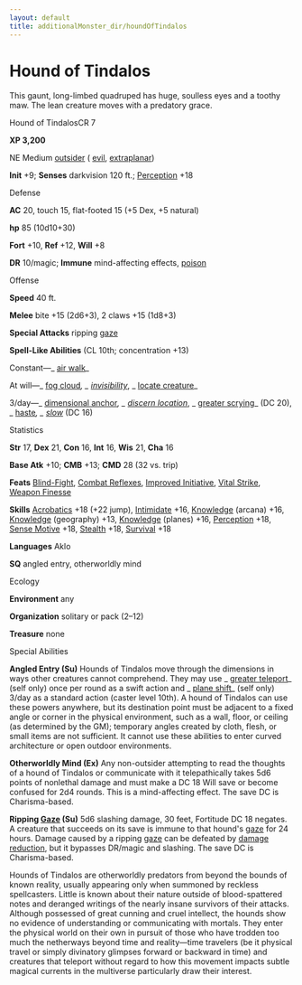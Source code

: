 ```yaml
---
layout: default
title: additionalMonster_dir/houndOfTindalos
---
```

# Hound of Tindalos

This gaunt, long-limbed quadruped has huge, soulless eyes and a toothy maw. The lean creature moves with a predatory grace.

Hound of TindalosCR 7

**XP 3,200**

NE Medium [outsider](monsters/creatureTypes#_outsider) ( [evil](monster_dir/creatureTypes#_evil-subtype), [extraplanar](monsters/creatureTypes#_extraplanar-subtype))

**Init** +9; **Senses** darkvision 120 ft.; [Perception](additionalMonster_dir/../skill_dir/perception#_perception) +18

Defense

**AC** 20, touch 15, flat-footed 15 (+5 Dex, +5 natural)

**hp** 85 (10d10+30)

**Fort** +10, **Ref** +12, **Will** +8

**DR** 10/magic; **Immune** mind-affecting effects, [poison](monster_dir/universalMonsterRules#_poison-(ex-or-su))

Offense

**Speed** 40 ft.

**Melee** bite +15 (2d6+3), 2 claws +15 (1d8+3)

**Special Attacks** ripping [gaze](monsters/universalMonsterRules#_gaze)

**Spell-Like Abilities** (CL 10th; concentration +13)

Constant—_ [air walk](additionalMonster_dir/../spell_dir/airWalk#_air-walk)_

At will—_ [fog cloud](additionalMonsters/../spell_dir/fogCloud)_, _ [invisibility](additionalMonsters/../spell_dir/invisibility#_invisibility)_, _ [locate creature](additionalMonsters/../spell_dir/locateCreature#_locate-creature)_

3/day—_ [dimensional anchor](additionalMonster_dir/../spell_dir/dimensionalAnchor#_dimensional)_, _ [discern location](additionalMonsters/../spell_dir/discernLocation#_discern-location)_, _ [greater scrying](additionalMonsters/../spell_dir/scrying#_scrying-greater)_ (DC 20), _ [haste](additionalMonsters/../spell_dir/haste#_haste)_, _ [slow](additionalMonsters/../spell_dir/slow#_slow)_ (DC 16)

Statistics

**Str** 17, **Dex** 21, **Con** 16, **Int** 16, **Wis** 21, **Cha** 16

**Base Atk** +10; **CMB** +13; **CMD** 28 (32 vs. trip)

**Feats** [Blind-Fight](additionalMonsters/../feats#_blind-fight), [Combat Reflexes](additionalMonster_dir/../feats#_combat-reflexes), [Improved Initiative](additionalMonster_dir/../feats#_improved-initiative), [Vital Strike](additionalMonster_dir/../feats#_vital-strike), [Weapon Finesse](additionalMonster_dir/../feats#_weapon-finesse)

**Skills** [Acrobatics](additionalMonster_dir/../skill_dir/acrobatics#_acrobatics) +18 (+22 jump), [Intimidate](additionalMonsters/../skill_dir/intimidate#_intimidate) +16, [Knowledge](additionalMonsters/../skill_dir/knowledge#_knowledge) (arcana) +16, [Knowledge](additionalMonsters/../skill_dir/knowledge#_knowledge) (geography) +13, [Knowledge](additionalMonsters/../skill_dir/knowledge#_knowledge) (planes) +16, [Perception](additionalMonsters/../skill_dir/perception#_perception) +18, [Sense Motive](additionalMonsters/../skill_dir/senseMotive#_sense-motive) +18, [Stealth](additionalMonsters/../skill_dir/stealth#_stealth) +18, [Survival](additionalMonsters/../skill_dir/survival#_survival) +18

**Languages** Aklo

**SQ** angled entry, otherworldly mind

Ecology

**Environment** any

**Organization** solitary or pack (2–12)

**Treasure** none

Special Abilities

**Angled Entry (Su)** Hounds of Tindalos move through the dimensions in ways other creatures cannot comprehend. They may use _ [greater teleport](additionalMonsters/../spell_dir/teleport#_teleport-greater)_ (self only) once per round as a swift action and _ [plane shift](additionalMonsters/../spell_dir/planeShift#_plane-shift)_ (self only) 3/day as a standard action (caster level 10th). A hound of Tindalos can use these powers anywhere, but its destination point must be adjacent to a fixed angle or corner in the physical environment, such as a wall, floor, or ceiling (as determined by the GM); temporary angles created by cloth, flesh, or small items are not sufficient. It cannot use these abilities to enter curved architecture or open outdoor environments.

**Otherworldly Mind (Ex)** Any non-outsider attempting to read the thoughts of a hound of Tindalos or communicate with it telepathically takes 5d6 points of nonlethal damage and must make a DC 18 Will save or become confused for 2d4 rounds. This is a mind-affecting effect. The save DC is Charisma-based.

**Ripping [Gaze](monster_dir/universalMonsterRules#_gaze) (Su)** 5d6 slashing damage, 30 feet, Fortitude DC 18 negates. A creature that succeeds on its save is immune to that hound's [gaze](monsters/universalMonsterRules#_gaze) for 24 hours. Damage caused by a ripping [gaze](monster_dir/universalMonsterRules#_gaze) can be defeated by [damage reduction](monsters/universalMonsterRules#_damage-reduction-(ex-or-su)), but it bypasses DR/magic and slashing. The save DC is Charisma-based.

Hounds of Tindalos are otherworldly predators from beyond the bounds of known reality, usually appearing only when summoned by reckless spellcasters. Little is known about their nature outside of blood-spattered notes and deranged writings of the nearly insane survivors of their attacks. Although possessed of great cunning and cruel intellect, the hounds show no evidence of understanding or communicating with mortals. They enter the physical world on their own in pursuit of those who have trodden too much the netherways beyond time and reality—time travelers (be it physical travel or simply divinatory glimpses forward or backward in time) and creatures that teleport without regard to how this movement impacts subtle magical currents in the multiverse particularly draw their interest.

